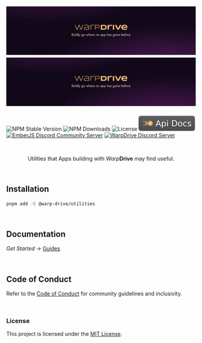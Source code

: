 <h1 align="center">
  <img
    class="project-logo"
    src="./logos/github-header.svg#gh-light-mode-only"
    alt="WarpDrive | Boldly go where no app has gone before"
    title="WarpDrive | Boldly go where no app has gone before"
    />
  <img
    class="project-logo"
    src="./logos/github-header.svg#gh-dark-mode-only"
    alt="WarpDrive | Boldly go where no app has gone before"
    title="WarpDrive | Boldly go where no app has gone before"
    />
</h1>

![NPM Stable Version](https://img.shields.io/npm/v/ember-data/latest?label=version&style=flat&color=FFC474)
![NPM Downloads](https://img.shields.io/npm/dm/ember-data.svg?style=flat&color=FFC474)
![License](https://img.shields.io/github/license/emberjs/data.svg?style=flat&color=FFC474)
[![Docs](./logos/docs-badge.svg)](https://docs.warp-drive.io)
[![EmberJS Discord Community Server](https://img.shields.io/badge/EmberJS-grey?logo=discord&logoColor=FFC474)](https://discord.gg/zT3asNS
)
[![WarpDrive Discord Server](https://img.shields.io/badge/WarpDrive-grey?logo=discord&logoColor=FFC474)](https://discord.gg/PHBbnWJx5S
)


<br>

<p align="center">
Utilities that Apps building with <em>Warp</em><strong>Drive</strong> may find useful.
</p>

<br>

## Installation

```sh
pnpm add -E @warp-drive/utilities
```

<br>

## Documentation

*Get Started* → [Guides](https://docs.warp-drive.io)


<br>

## Code of Conduct

Refer to the [Code of Conduct](https://github.com/emberjs/data/blob/main/CODE_OF_CONDUCT.md) for community guidelines and inclusivity.

<br>

### License

This project is licensed under the [MIT License](LICENSE.md).
